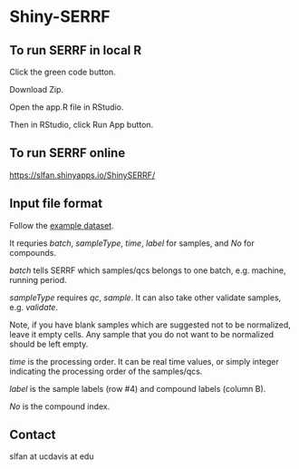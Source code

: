 # Shiny-SERRF

## To run SERRF in local R

Click the green code button. 

Download Zip. 

Open the app.R file in RStudio. 

Then in RStudio, click Run App button.

## To run SERRF online
https://slfan.shinyapps.io/ShinySERRF/


## Input file format
Follow the [example dataset](https://github.com/slfan2013/Shiny-SERRF/raw/master/SERRF%20example%20dataset.xlsx).

It requries _batch_, _sampleType_, _time_, _label_ for samples, and _No_ for compounds.

_batch_ tells SERRF which samples/qcs belongs to one batch, e.g. machine, running period.

_sampleType_ requires _qc_, _sample_. It can also take other validate samples, e.g. _validate_. 

Note, if you have blank samples which are suggested not to be normalized, leave it empty cells. Any sample that you do not want to be normalized should be left empty.

_time_ is the processing order. It can be real time values, or simply integer indicating the processing order of the samples/qcs.

_label_ is the sample labels (row #4) and compound labels (column B).

_No_ is the compound index.

## Contact
slfan at ucdavis at edu
